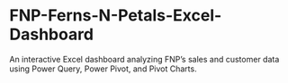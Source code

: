 # FNP-Ferns-N-Petals-Excel-Dashboard
An interactive Excel dashboard analyzing FNP’s sales and customer data using Power Query, Power Pivot, and Pivot Charts.
